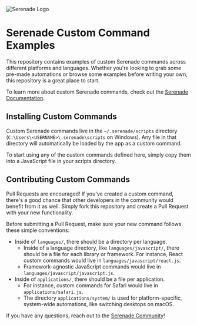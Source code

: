 ![Serenade Logo](https://cdn.serenade.ai/img/logo-small.png)

# Serenade Custom Command Examples

This repository contains examples of custom Serenade commands across different platforms and languages. Whether you're looking to grab some pre-made automations or browse some examples before writing your own, this repository is a great place to start.

To learn more about custom Serenade commands, check out the [Serenade Documentation](https://serenade.ai/docs#custom-commands).

## Installing Custom Commands

Custom Serenade commands live in the `~/.serenade/scripts` directory (`C:\Users\<USERNAME>\.serenade\scripts` on Windows). Any file in that directory will automatically be loaded by the app as a custom command.

To start using any of the custom commands defined here, simply copy them into a JavaScript file in your scripts directory.

## Contributing Custom Commands

Pull Requests are encouraged! If you've created a custom command, there's a good chance that other developers in the community would benefit from it as well. Simply fork this repository and create a Pull Request with your new functionality.

Before submitting a Pull Request, make sure your new command follows these simple conventions:

* Inside of `languages/`, there should be a directory per language.
    * Inside of a language directory, like `languages/javascript/`, there should be a file for each library or framework. For instance, React custom commands would live in `languages/javascript/react.js`.
    * Framework-agnostic JavaScript commands would live in `languages/javascript/javascript.js`.
* Inside of `applications/`, there should be a file per application.
    * For instance, custom commands for Safari would live in `applications/safari.js`.
    * The directory `applications/system/` is used for platform-specific, system-wide automations, like switching desktops on macOS.

If you have any questions, reach out to the [Serenade Community](https://serenade.ai/community)!
